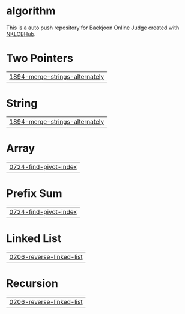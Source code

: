 # algorithm
This is a auto push repository for Baekjoon Online Judge created with [NKLCBHub](https://github.com/Donghyeon0915/NKLCB_Hub).


# Two Pointers
|  |
| ------- |
| [1894-merge-strings-alternately](https://github.com/juheesvt/algorithm/tree/master/1894-merge-strings-alternately) |
# String
|  |
| ------- |
| [1894-merge-strings-alternately](https://github.com/juheesvt/algorithm/tree/master/1894-merge-strings-alternately) |
# Array
|  |
| ------- |
| [0724-find-pivot-index](https://github.com/juheesvt/algorithm/tree/master/0724-find-pivot-index) |
# Prefix Sum
|  |
| ------- |
| [0724-find-pivot-index](https://github.com/juheesvt/algorithm/tree/master/0724-find-pivot-index) |
# Linked List
|  |
| ------- |
| [0206-reverse-linked-list](https://github.com/juheesvt/algorithm/tree/main/0206-reverse-linked-list) |
# Recursion
|  |
| ------- |
| [0206-reverse-linked-list](https://github.com/juheesvt/algorithm/tree/main/0206-reverse-linked-list) |